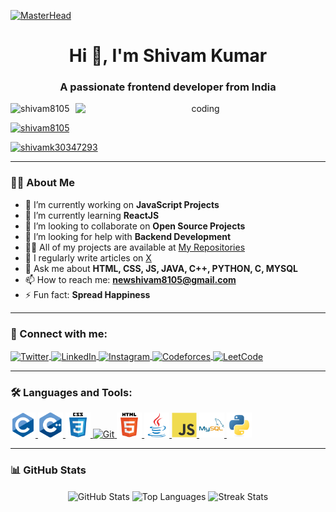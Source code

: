 [![MasterHead](https://img.freepik.com/free-vector/website-development-banner_33099-1687.jpg?w=2000&t=st=1729493619~exp=1729494219~hmac=dd1a98a6ec2ceaa2a4d7af9652e13e66e1031c8da4609dd3e6158c2f071c4fa5)](https://www.linkedin.com/in/shivam-kumar-531737286/)

<h1 align="center">Hi 👋, I'm Shivam Kumar</h1>
<h3 align="center">A passionate frontend developer from India</h3>

<p align="center">
    <img align="right" alt="coding" width="400" src="https://cdn.dribbble.com/users/1162077/screenshots/3848914/programmer.gif">
</p>

<p align="left">
    <img src="https://komarev.com/ghpvc/?username=shivam8105&label=Profile%20views&color=0e75b6&style=flat" alt="shivam8105" />
</p>

<p align="left">
    <a href="https://github.com/ryo-ma/github-profile-trophy">
        <img src="https://github-profile-trophy.vercel.app/?username=shivam8105" alt="shivam8105" />
    </a>
</p>

<p align="left">
    <a href="https://twitter.com/shivamk30347293" target="blank">
        <img src="https://img.shields.io/twitter/follow/shivamk30347293?logo=twitter&style=for-the-badge" alt="shivamk30347293" />
    </a>
</p>

---

### 👨‍💻 About Me

- 🔭 I’m currently working on **JavaScript Projects**
- 🌱 I’m currently learning **ReactJS**
- 👯 I’m looking to collaborate on **Open Source Projects**
- 🤝 I’m looking for help with **Backend Development**
- 👨‍💻 All of my projects are available at [My Repositories](https://github.com/Shivam8105?tab=repositories)
- 📝 I regularly write articles on [X](https://x.com/ShivamK30347293)
- 💬 Ask me about **HTML, CSS, JS, JAVA, C++, PYTHON, C, MYSQL**
- 📫 How to reach me: **newshivam8105@gmail.com**
- ⚡ Fun fact: **Spread Happiness**

---

### 🤝 Connect with me:

<p align="left">
    <a href="https://twitter.com/shivamk30347293" target="blank">
        <img align="center" src="https://raw.githubusercontent.com/rahuldkjain/github-profile-readme-generator/master/src/images/icons/Social/twitter.svg" alt="Twitter" height="30" width="40" />
    </a>
    <a href="https://linkedin.com/in/shivam-kumar-531737286/" target="blank">
        <img align="center" src="https://raw.githubusercontent.com/rahuldkjain/github-profile-readme-generator/master/src/images/icons/Social/linked-in-alt.svg" alt="LinkedIn" height="30" width="40" />
    </a>
    <a href="https://instagram.com/shivam_kr(209)" target="blank">
        <img align="center" src="https://raw.githubusercontent.com/rahuldkjain/github-profile-readme-generator/master/src/images/icons/Social/instagram.svg" alt="Instagram" height="30" width="40" />
    </a>
    <a href="https://codeforces.com/profile/shivam_8105" target="blank">
        <img align="center" src="https://raw.githubusercontent.com/rahuldkjain/github-profile-readme-generator/master/src/images/icons/Social/codeforces.svg" alt="Codeforces" height="30" width="40" />
    </a>
    <a href="https://www.leetcode.com/shivamkumar" target="blank">
        <img align="center" src="https://raw.githubusercontent.com/rahuldkjain/github-profile-readme-generator/master/src/images/icons/Social/leet-code.svg" alt="LeetCode" height="30" width="40" />
    </a>
</p>

---

### 🛠️ Languages and Tools:

<p align="left">
    <a href="https://www.cprogramming.com/" target="_blank" rel="noreferrer">
        <img src="https://raw.githubusercontent.com/devicons/devicon/master/icons/c/c-original.svg" alt="C" width="40" height="40" />
    </a>
    <a href="https://www.w3schools.com/cpp/" target="_blank" rel="noreferrer">
        <img src="https://raw.githubusercontent.com/devicons/devicon/master/icons/cplusplus/cplusplus-original.svg" alt="C++" width="40" height="40" />
    </a>
    <a href="https://www.w3schools.com/css/" target="_blank" rel="noreferrer">
        <img src="https://raw.githubusercontent.com/devicons/devicon/master/icons/css3/css3-original-wordmark.svg" alt="CSS3" width="40" height="40" />
    </a>
    <a href="https://git-scm.com/" target="_blank" rel="noreferrer">
        <img src="https://www.vectorlogo.zone/logos/git-scm/git-scm-icon.svg" alt="Git" width="40" height="40" />
    </a>
    <a href="https://www.w3.org/html/" target="_blank" rel="noreferrer">
        <img src="https://raw.githubusercontent.com/devicons/devicon/master/icons/html5/html5-original-wordmark.svg" alt="HTML5" width="40" height="40" />
    </a>
    <a href="https://www.java.com" target="_blank" rel="noreferrer">
        <img src="https://raw.githubusercontent.com/devicons/devicon/master/icons/java/java-original.svg" alt="Java" width="40" height="40" />
    </a>
    <a href="https://developer.mozilla.org/en-US/docs/Web/JavaScript" target="_blank" rel="noreferrer">
        <img src="https://raw.githubusercontent.com/devicons/devicon/master/icons/javascript/javascript-original.svg" alt="JavaScript" width="40" height="40" />
    </a>
    <a href="https://www.mysql.com/" target="_blank" rel="noreferrer">
        <img src="https://raw.githubusercontent.com/devicons/devicon/master/icons/mysql/mysql-original-wordmark.svg" alt="MySQL" width="40" height="40" />
    </a>
    <a href="https://www.python.org" target="_blank" rel="noreferrer">
        <img src="https://raw.githubusercontent.com/devicons/devicon/master/icons/python/python-original.svg" alt="Python" width="40" height="40" />
    </a>
</p>

---

### 📊 GitHub Stats

<p align="center">
    <img align="center" src="https://github-readme-stats.vercel.app/api?username=shivam8105&show_icons=true&locale=en" alt="GitHub Stats" />
    <img align="center" src="https://github-readme-stats.vercel.app/api/top-langs?username=shivam8105&show_icons=true&locale=en&layout=compact" alt="Top Languages" />
    <img align="center" src="https://github-readme-streak-stats.herokuapp.com/?user=shivam8105" alt="Streak Stats" />
</p>
